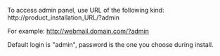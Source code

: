 To access admin panel, use URL of the following kind: http://product_installation_URL/?admin

For example: http://webmail.domain.com/?admin

Default login is "admin", password is the one you choose during install. 
